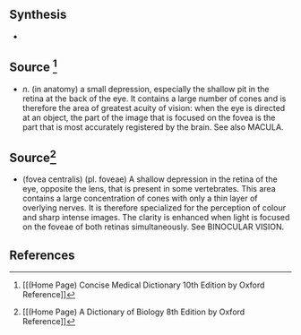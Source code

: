 ## Synthesis
- 
## Source [^1]
- $n$. (in anatomy) a small depression, especially the shallow pit in the retina at the back of the eye. It contains a large number of cones and is therefore the area of greatest acuity of vision: when the eye is directed at an object, the part of the image that is focused on the fovea is the part that is most accurately registered by the brain. See also MACULA.
## Source[^2]
- (fovea centralis) (pl. foveae) A shallow depression in the retina of the eye, opposite the lens, that is present in some vertebrates. This area contains a large concentration of cones with only a thin layer of overlying nerves. It is therefore specialized for the perception of colour and sharp intense images. The clarity is enhanced when light is focused on the foveae of both retinas simultaneously. See BINOCULAR VISION.
## References

[^1]: [[(Home Page) Concise Medical Dictionary 10th Edition by Oxford Reference]]
[^2]: [[(Home Page) A Dictionary of Biology 8th Edition by Oxford Reference]]